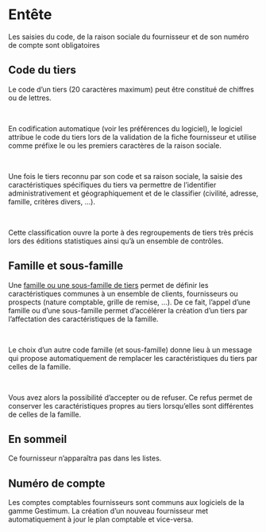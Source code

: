 # Entête

Les saisies du code, de la raison sociale du fournisseur et de son numéro 
 de compte sont obligatoires


## Code du tiers


Le code d’un tiers (20 caractères maximum) 
 peut être constitué de chiffres ou de lettres.


 


En codification automatique (voir les préférences du logiciel), le logiciel 
 attribue le code du tiers lors de la validation de la fiche fournisseur 
 et utilise comme préfixe le ou les premiers caractères de la raison sociale.


 


Une fois le tiers reconnu par son code 
 et sa raison sociale, la saisie 
 des caractéristiques spécifiques du tiers va permettre de l’identifier 
 administrativement et géographiquement et de le classifier (civilité, 
 adresse, famille, critères divers, …).


 


Cette classification ouvre la porte à des regroupements de tiers très 
 précis lors des éditions statistiques 
 ainsi qu’à un ensemble de contrôles.


## Famille et sous-famille


Une [famille ou une sous-famille 
 de tiers](../../7/ListeFamillesTiers.md) permet de définir les caractéristiques communes à un ensemble 
 de clients, fournisseurs ou prospects (nature comptable, grille de remise, 
 …). De ce fait, l’appel d’une famille ou d’une sous-famille permet d’accélérer 
 la création d’un tiers par l’affectation des caractéristiques de la famille.


 


Le choix d’un autre code famille (et sous-famille) donne lieu à un message 
 qui propose automatiquement de remplacer les caractéristiques du tiers 
 par celles de la famille.


 


Vous avez alors la possibilité d’accepter ou de refuser. Ce refus permet 
 de conserver les caractéristiques propres au tiers lorsqu’elles sont différentes 
 de celles de la famille.


## En sommeil


Ce fournisseur n’apparaîtra pas dans les listes.


## Numéro de compte


Les comptes comptables fournisseurs sont communs aux logiciels de la 
 gamme Gestimum. La création d’un nouveau fournisseur met automatiquement 
 à jour le plan comptable et vice-versa.


 


